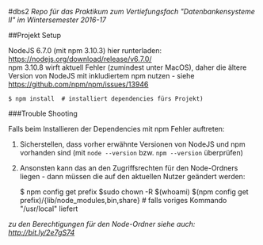 #dbs2
*Repo für das Praktikum zum Vertiefungsfach "Datenbankensysteme II" im Wintersemester 2016-17*

##Projekt Setup

NodeJS 6.7.0 (mit npm 3.10.3) hier runterladen: https://nodejs.org/download/release/v6.7.0/  
npm 3.10.8 wirft aktuell Fehler (zumindest unter MacOS), daher die ältere Version von NodeJS mit inkludiertem npm nutzen - siehe https://github.com/npm/npm/issues/13946

```$ npm install  # installiert dependencies fürs Projekt)```

###Trouble Shooting

Falls beim Installieren der Dependencies mit npm Fehler auftreten:  

1) Sicherstellen, dass vorher erwähnte Versionen von NodeJS und npm vorhanden sind (mit ```node --version``` bzw. ```npm --version``` überprüfen)

2) Ansonsten kann das an den Zugriffsrechten für den Node-Ordners liegen - dann müssen die auf den aktuellen Nutzer geändert werden:

    $ npm config get prefix
    $sudo chown -R $(whoami) $(npm config get prefix)/{lib/node_modules,bin,share} # falls voriges Kommando "/usr/local" liefert
    
*zu den Berechtigungen für den Node-Ordner siehe auch: http://bit.ly/2e7gS74* 
